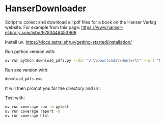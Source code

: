 # HanserDownloader

Script to collect and download all pdf files for a book on the Hanser Verlag website.
For example from this page: https://www.hanser-elibrary.com/isbn/9783446453968

Install uv: https://docs.astral.sh/uv/getting-started/installation/

Run python version with:
```bash
uv run python download_pdfs.py --dir "D:\\Downloads\\Hanser\\" --url "https://www.hanser-elibrary.com/isbn/9783446453968"
```

Run exe version with:
```bash
download_pdfs.exe
```
It will then prompt you for the directory and url.

Test with:
```bash
uv run coverage run -m pytest
uv run coverage report -m
uv run coverage html
```
